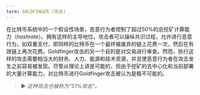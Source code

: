```yaml
---
term: GOLDFINGER (攻击)
---
```


在比特币系统中的一个假设性场景，恶意行为者控制了超过50%的总挖矿计算能力（*hashrate*）。拥有这样的主导地位，攻击者可以操纵共识过程，允许进行恶意行为，如双重支付，即同样的比特币在一个最终被废弃的链上花费一次，然后在有效链上再次花费。Goldfinger攻击的另一个目的是对交易进行审查。然而，执行这样的攻击需要相当大的财务、人力、能源和技术资源，并且使恶意行为者在攻击发生之前容易被发现。尽管从理论上讲是可能的，但由于挖矿的去中心化和当前部署的大量计算能力，对比特币进行Goldfinger攻击被认为是极不可能的。

> ► *这种攻击也被称为“51%攻击”。*